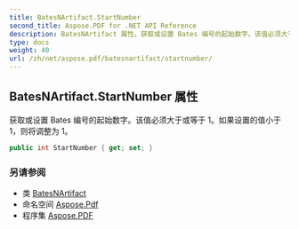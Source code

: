 ```yaml
---
title: BatesNArtifact.StartNumber
second_title: Aspose.PDF for .NET API Reference
description: BatesNArtifact 属性。获取或设置 Bates 编号的起始数字。该值必须大于或等于 1。如果设置的值小于 1，则将调整为 1。
type: docs
weight: 40
url: /zh/net/aspose.pdf/batesnartifact/startnumber/
---
```

## BatesNArtifact.StartNumber 属性

获取或设置 Bates 编号的起始数字。该值必须大于或等于 1。如果设置的值小于 1，则将调整为 1。

```csharp
public int StartNumber { get; set; }
```

### 另请参阅

* 类 [BatesNArtifact](../)
* 命名空间 [Aspose.Pdf](../../../aspose.pdf/)
* 程序集 [Aspose.PDF](../../../)